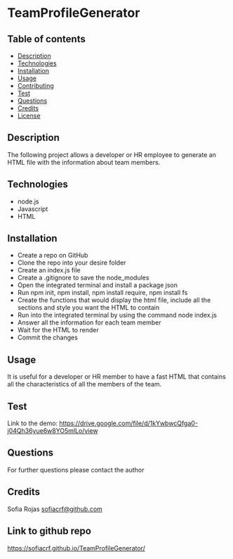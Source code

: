 # TeamProfileGenerator

## Table of contents
  * [Description](#Description)
  * [Technologies](#Technologies)
  * [Installation](#Installation)
  * [Usage](#Usage)
  * [Contributing](#Contributing)
  * [Test](#Test)
  * [Questions](#Questions)
  * [Credits](#Credits)
  * [License](#License)

  ## Description
 The following project allows a developer or HR employee to generate an HTML file with the information about team members.

  ##  Technologies
  * node.js
  * Javascript
  * HTML


  ## Installation
  * Create a repo on GitHub
  * Clone the repo into your desire folder
  * Create an index.js file
  * Create a .gitignore to save the node_modules
  * Open the integrated terminal and install a package json
  * Run npm init, npm install, npm install require, npm install fs
  * Create the functions that would display the html file, include all the sections and style you want the HTML to contain
  * Run into the integrated terminal by using the command node index.js
  * Answer all the information for each team member
  * Wait for the HTML to render
  * Commit the changes


  ## Usage
  It is useful for a developer or HR member to have a fast HTML that contains all the characteristics of all the members of the team. 

  ## Test
  Link to the demo: https://drive.google.com/file/d/1kYwbwcQfga0-j04Qh36yue6w8YO5mlLo/view
  


  ## Questions
  For further questions please contact the author


  ## Credits
  Sofia Rojas sofiacrf@github.com

  ## Link to github repo
  https://sofiacrf.github.io/TeamProfileGenerator/
